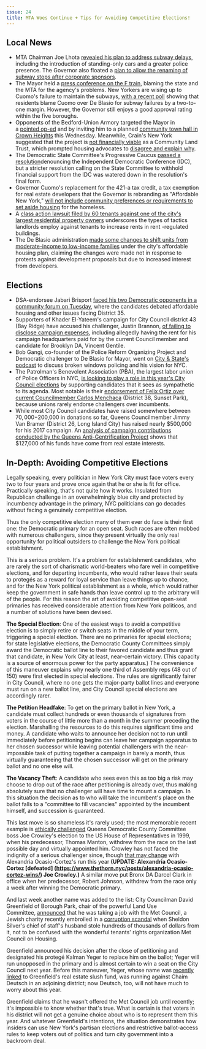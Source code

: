 ```yaml
---
issue: 24
title: MTA Woes Continue + Tips for Avoiding Competitive Elections!
---
```


## Local News
* MTA Chairman Joe Lhota [revealed his plan to address subway delays](http://gothamist.com/2017/07/25/mta_subway_action_plan.php), including the introduction of standing-only cars and a greater police presence. The Governor also floated a [plan to allow the renaming of subway stops after corporate sponsors](http://www.amny.com/transit/mta-subway-stations-could-be-renamed-after-companies-who-fund-improvements-cuomo-says-1.13847108).
* The Mayor held a [press conference on the F train](http://www.nydailynews.com/news/politics/de-blasio-rides-f-train-cuomo-responsible-subways-article-1.3349571), blaming the state and the MTA for the agency's problems. New Yorkers are wising up to Cuomo's failure to maintain the subways, [with a recent poll](https://poll.qu.edu/new-york-city/release-detail?ReleaseID=2474) showing that residents blame Cuomo over De Blasio for subway failures by a two-to-one margin. However, the Governor still enjoys a good approval rating within the five boroughs.
* Opponents of the Bedford-Union Armory targeted the Mayor in a [pointed op-ed](http://www.kingscountypolitics.com/mayor-de-blasio-touch-crown-heights-reality/) and by inviting him to a planned [community town hall in Crown Heights](https://www.facebook.com/events/1860279350955319/1860427417607179/?acontext=%7B%22ref%22%3A%2229%22%2C%22ref_notif_type%22%3A%22admin_plan_mall_activity%22%2C%22action_history%22%3A%22null%22%7D&notif_t=admin_plan_mall_activity&notif_id=1501189219890529) this Wednesday. Meanwhile, Crain's New York suggested that the project is [not financially viable](http://www.crainsnewyork.com/article/20170721/REAL_ESTATE/170729980) as a Community Land Trust, which prompted housing advocates to [disagree and explain why](http://www.crainsnewyork.com/article/20170726/OPINION/170729914/housing-advocates-fact-check-our-fact-check).
* ​The Democratic State Committee's Progressive Caucus [passed a resolution](http://www.politico.com/states/new-york/albany/story/2017/07/25/democratic-state-committee-asks-senate-democrats-to-unify-113599)denouncing the Independent Democratic Conference (IDC), but a stricter resolution calling on the State Committee to withhold financial support from the IDC was watered down in the resolution's final form.
* Governor Cuomo's replacement for the 421-a tax credit, a tax exemption for real estate developers that the Governor is rebranding as "Affordable New York," [will not include community preferences or requirements to set aside housing](http://gothamist.com/2017/07/26/new_421-a_program_ditches_community.php) for the homeless.
* A [class action lawsuit filed by 60 tenants against one of the city's largest residential property owners](https://www.nytimes.com/2017/07/25/nyregion/landlord-raised-rents-for-renovations-never-done-lawsuit-says.html) underscores the types of tactics landlords employ against tenants to increase rents in rent -regulated buildings.
* The De Blasio administration [made some changes to shift units from moderate-income to low-income families](http://www.politico.com/states/new-york/city-hall/story/2017/07/24/in-election-year-de-blasio-revamps-housing-plan-to-appeal-to-more-low-income-new-yorkers-113589) under the city's affordable housing plan, claiming the changes were made not in response to protests against development proposals but due to increased interest from developers.

## Elections
* DSA-endorsee Jabari Brisport [faced his two Democratic opponents in a community forum on Tuesday](http://www.kingscountypolitics.com/cumbo-fox-trade-barbs-35th-district-city-council-race-grows-contentious/), where the candidates debated affordable housing and other issues facing District 35.
* Supporters of Khader El-Yateem's campaign for City Council district 43 (Bay Ridge) have accused his challenger, Justin Brannon, [of failing to disclose campaign expenses](http://observer.com/2017/07/brooklyn-city-council-candidate-campaign-finance-board/), including allegedly having the rent for his campaign headquarters paid for by the current Council member and candidate for Brooklyn DA, Vincent Gentile.
* Bob Gangi, co-founder of the Police Reform Organizing Project and Democratic challenger to De Blasio for Mayor, went on [City & State's podcast](http://cityandstateny.com/articles/opinion/the-slant-podcast/bob-gangi-on-bill-de-blasio-broken-windows-broken-promises.html) to discuss broken windows policing and his vision for NYC.
* The Patrolman's Benevolent Association (PBA), the largest labor union of Police Officers in NYC, [is looking to play a role in this year's City Council elections](http://www.cetusnews.com/news/Police-Union-Seeks-Role-in-City-Council-Elections.H1gBEbLQLW.html) by supporting candidates that it sees as sympathetic to its agenda. Most notable is their [endorsement of Felix Ortiz over current Councilmember Carlos Menchaca](http://www.brooklyndaily.com/stories/2017/30/pl-party-line-2017-07-28-bk.html) (District 38, Sunset Park), because unions rarely endorse challengers over incumbents.
* While most City Council candidates have raised somewhere between $70,000-$200,000 in donations so far, Queens Councilmember Jimmy Van Bramer (District 26, Long Island City) has raised nearly $500,000 for his 2017 campaign. An [analysis of campaign contributions conducted by the Queens Anti-Gentrification Project](https://queensantigentrification.org/2017/07/25/van-bramers-big-real-estate-problem/) shows that $127,000 of his funds have come from real estate interests.

## In-Depth: Avoiding Competitive Elections
Legally speaking, every politician in New York City must face voters every two to four years and prove once again that he or she is fit for office. Practically speaking, that's not quite how it works. Insulated from Republican challenge in an overwhelmingly blue city and protected by incumbency advantage in the primary, NYC politicians can go decades without facing a genuinely competitive election.

Thus the only competitive election many of them ever do face is their first one: the Democratic primary for an open seat. Such races are often mobbed with numerous challengers, since they present virtually the only real opportunity for political outsiders to challenge the New York political establishment.

This is a serious problem. It's a problem for establishment candidates, who are rarely the sort of charismatic world-beaters who fare well in competitive elections, and for departing incumbents, who would rather leave their seats to protegés as a reward for loyal service than leave things up to chance, and for the New York political establishment as a whole, which would rather keep the government in safe hands than leave control up to the arbitrary will of the people. For this reason the art of avoiding competitive open-seat primaries has received considerable attention from New York politicos, and a number of solutions have been devised.

**The Special Election**: One of the easiest ways to avoid a competitive election is to simply retire or switch seats in the middle of your term, triggering a special election. There are no primaries for special elections; for state legislative elections, the Democratic County Committees simply award the Democratic ballot line to their favored candidate and thus grant that candidate, in New York City at least, near-certain victory. (This capacity is a source of enormous power for the party apparatus.) The convenience of this maneuver explains why nearly one third of Assembly reps (48 out of 150) were first elected in special elections. The rules are significantly fairer in City Council, where no one gets the major-party ballot lines and everyone must run on a new ballot line, and City Council special elections are accordingly rarer.

**The Petition Headfake**: To get on the primary ballot in New York, a candidate must collect hundreds or even thousands of signatures from voters in the course of little more than a month in the summer preceding the election. Marshalling the resources to do this requires significant time and money. A candidate who waits to announce her decision not to run until immediately before petitioning begins can leave her campaign apparatus to her chosen successor while leaving potential challengers with the near-impossible task of putting together a campaign in barely a month, thus virtually guaranteeing that the chosen successor will get on the primary ballot and no one else will.

**The Vacancy Theft**: A candidate who sees even this as too big a risk may choose to drop out of the race after petitioning is already over, thus making absolutely sure that no challenger will have time to mount a campaign. In this situation the decision as to who will take the incumbent's place on the ballot falls to a "committee to fill vacancies" appointed by the incumbent himself, and succession is guaranteed.

This last move is so shameless it's rarely used; the most memorable recent example is [ethically challenged](http://www.nydailynews.com/news/politics/lawyers-controlled-queens-dems-party-30-years-article-1.3017007?cid=bitly) Queens Democratic County Committee boss Joe Crowley's election to the US House of Representatives in 1999, when his predecessor, Thomas Manton, withdrew from the race on the last possible day and virtually appointed him. Crowley has not faced the indignity of a serious challenger since, though [that may change](https://justicedemocrats.com/candidates/alexandria-ocasio) with Alexandria Ocasio-Cortez's run this year **(UPDATE: Alexandria Ocasio-Cortez [defeated] (https://www.thethorn.nyc/posts/alexandria-ocasio-cortez-wins/) Joe Crowley.)** A similar move put Bronx DA Darcel Clark in office when her predecessor, Robert Johnson, withdrew from the race only a week after winning the Democratic primary.

And last week another name was added to the list: City Councilman David Greenfield of Borough Park, chair of the powerful Land Use Committee, [announced](http://www.nydailynews.com/new-york/city-councilman-taps-ally-run-seat-sparking-backlash-article-1.3335579) that he was taking a job with the Met Council, a Jewish charity recently embroiled in a [corruption scandal](https://www.nytimes.com/2014/07/24/nyregion/rapfogel-sentenced-for-stealing-from-charity.html) when Sheldon Silver's chief of staff's husband stole hundreds of thousands of dollars from it, not to be confused with the wonderful tenants' rights organization Met Council on Housing.

Greenfield announced his decision after the close of petitioning and designated his protegé Kalman Yeger to replace him on the ballot; Yeger will run unopposed in the primary and is almost certain to win a seat on the City Council next year. Before this maneuver, Yeger, whose name was [recently linked](http://observer.com/2017/05/david-greenfield-council-land-use-committee-chetrit-cornell-zoning-kalman-yeger-sitt-thor-rovt/) to Greenfield's real estate slush fund, was running against Chaim Deutsch in an adjoining district; now Deutsch, too, will not have much to worry about this year.

Greenfield claims that he wasn't offered the Met Council job until recently; it's impossible to know whether that's true. What is certain is that voters in his district will not get a genuine choice about who is to represent them this year. And whatever Greenfield's intentions, the situation demonstrates how insiders can use New York's partisan elections and restrictive ballot-access rules to keep voters out of politics and turn city government into a backroom deal.
